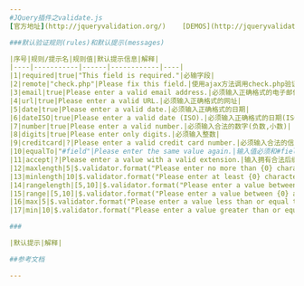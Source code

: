 ```yaml
---
#JQuery插件之validate.js
[官方地址](http://jqueryvalidation.org/)    [DEMOS](http://jqueryvalidation.org/files/demo/)

###默认验证规则(rules)和默认提示(messages)

|序号|规则/提示名|规则值|默认提示信息|解释|
|----|-----------|------|------------|----|
|1|required|true|"This field is required."|必输字段|
|2|remote|"check.php"|Please fix this field.|使用ajax方法调用check.php验证输入值|
|3|email|true|Please enter a valid email address.|必须输入正确格式的电子邮件|
|4|url|true|Please enter a valid URL.|必须输入正确格式的网址|
|5|date|true|Please enter a valid date.|必须输入正确格式的日期|
|6|dateISO|true|Please enter a valid date (ISO).|必须输入正确格式的日期(ISO)，例如：2014-05-07，2014/05/07 只验证格式，不验证有效性|
|7|number|true|Please enter a valid number.|必须输入合法的数字(负数,小数)|
|8|digits|true|Please enter only digits.|必须输入整数|
|9|creditcard|?|Please enter a valid credit card number.|必须输入合法的信用卡号|
|10|equalTo|"#field"|Please enter the same value again.|输入值必须和#field相同|
|11|accept|?|Please enter a value with a valid extension.|输入拥有合法后缀名的字符串(上传文件的后缀)|
|12|maxlength|5|$.validator.format("Please enter no more than {0} characters.")|输入长度最多是5的字符串(汉字算一个字符)|
|13|minlength|10|$.validator.format("Please enter at least {0} characters.")|输入长度最小是10的字符串(汉字算一个字符)|
|14|rangelength|[5,10]|$.validator.format("Please enter a value between {0} and {1} characters long.")|输入长度必须介于 5 和 10 之间的字符串")(汉字算一个字符)|
|15|range|[5,10]|$.validator.format("Please enter a value between {0} and {1}.")|输入值必须介于 5 和 10 之间|
|16|max|5|$.validator.format("Please enter a value less than or equal to {0}.")|输入值不能大于5|
|17|min|10|$.validator.format("Please enter a value greater than or equal to {0}.")|输入值不能小于10|

###

|默认提示|解释|

##参考文档

---
```


